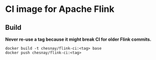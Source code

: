# CI image for Apache Flink

## Build

**Never re-use a tag because it might break CI for older Flink commits.**

```
docker build -t chesnay/flink-ci:<tag> base
docker push chesnay/flink-ci:<tag>
```
